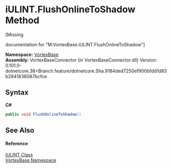 # iULINT.FlushOnlineToShadow Method 
 

\[Missing <summary> documentation for "M:VortexBase.iULINT.FlushOnlineToShadow"\]

**Namespace:**&nbsp;<a href="N_VortexBase.md">VortexBase</a><br />**Assembly:**&nbsp;VortexBaseConnector (in VortexBaseConnector.dll) Version: 0.101.0-dotnetcore.38+Branch.feature/dotnetcore.Sha.9184ded7250ef900bfdd1d83b2841836087bcfce

## Syntax

**C#**<br />
``` C#
public void FlushOnlineToShadow()
```


## See Also


#### Reference
<a href="T_VortexBase_iULINT.md">iULINT Class</a><br /><a href="N_VortexBase.md">VortexBase Namespace</a><br />